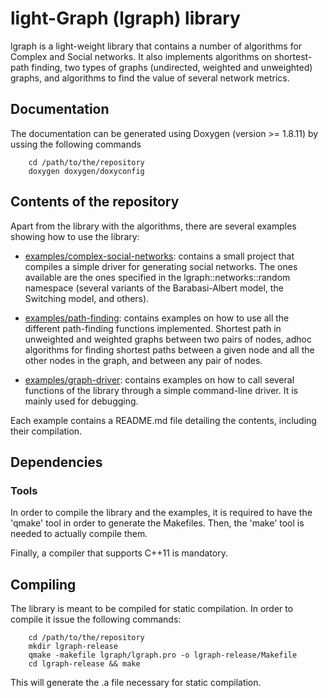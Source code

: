 # light-Graph (lgraph) library

lgraph is a light-weight library that contains a number of algorithms for Complex and Social networks.
It also implements algorithms on shortest-path finding, two types of graphs (undirected, weighted and
unweighted) graphs, and algorithms to find the value of several network metrics.

## Documentation

The documentation can be generated using Doxygen (version >= 1.8.11) by ussing the following commands

		cd /path/to/the/repository
		doxygen doxygen/doxyconfig

## Contents of the repository

Apart from the library with the algorithms, there are several examples showing how to use the library:

- [examples/complex-social-networks](https://github.com/lluisalemanypuig/lgraph/tree/master/examples/complex-social-networks):
contains a small project that compiles a simple driver for generating
social networks. The ones available are the ones specified in the lgraph::networks::random namespace
(several variants of the Barabasi-Albert model, the Switching model, and others).

- [examples/path-finding](https://github.com/lluisalemanypuig/lgraph/tree/master/examples/path-finding):
contains examples on how to use all the different path-finding functions
implemented. Shortest path in unweighted and weighted graphs between two pairs of nodes, adhoc
algorithms for finding shortest paths between a given node and all the other nodes in the graph,
and between any pair of nodes.

- [examples/graph-driver](https://github.com/lluisalemanypuig/lgraph/tree/master/examples/graphs-driver):
contains examples on how to call several functions of the library through a simple command-line
driver. It is mainly used for debugging.

Each example contains a README.md file detailing the contents, including their compilation.

## Dependencies

### Tools

In order to compile the library and the examples, it is required to have the
'qmake' tool in order to generate the Makefiles. Then, the 'make' tool is needed to
actually compile them.

Finally, a compiler that supports C++11 is mandatory.

## Compiling

The library is meant to be compiled for static compilation. In order to compile it issue the following
commands:

		cd /path/to/the/repository
		mkdir lgraph-release
		qmake -makefile lgraph/lgraph.pro -o lgraph-release/Makefile
		cd lgraph-release && make

This will generate the .a file necessary for static compilation.

